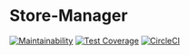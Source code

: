# Store-Manager
[![Maintainability](https://api.codeclimate.com/v1/badges/bdf281d9fa7b806c4425/maintainability)](https://codeclimate.com/github/fahadmak/Store-Manager/maintainability)
[![Test Coverage](https://api.codeclimate.com/v1/badges/bdf281d9fa7b806c4425/test_coverage)](https://codeclimate.com/github/fahadmak/Store-Manager/test_coverage)
[![CircleCI](https://circleci.com/gh/fahadmak/Store-Manager.svg?style=svg)](https://circleci.com/gh/fahadmak/Store-Manager)
